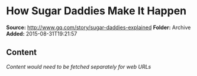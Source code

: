 # How Sugar Daddies Make It Happen

**Source:** http://www.gq.com/story/sugar-daddies-explained
**Folder:** Archive
**Added:** 2015-08-31T19:21:57




## Content
*Content would need to be fetched separately for web URLs*
